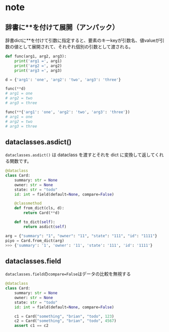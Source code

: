# note



## 辞書に**を付けて展開（アンパック）
辞書dictに**を付けて引数に指定すると、要素のキーkeyが引数名、値valueが引数の値として展開されて、それぞれ個別の引数として渡される。

```python
def func(arg1, arg2, arg3):
    print('arg1 =', arg1)
    print('arg2 =', arg2)
    print('arg3 =', arg3)

d = {'arg1': 'one', 'arg2': 'two', 'arg3': 'three'}

func(**d)
# arg1 = one
# arg2 = two
# arg3 = three

func(**{'arg1': 'one', 'arg2': 'two', 'arg3': 'three'})
# arg1 = one
# arg2 = two
# arg3 = three
```

## dataclasses.asdict() 
`dataclasses.asdict()` は dataclass を渡すとそれを dict に変換して返してくれる関数です。
```python
@dataclass
class Card:
    summary: str = None
    owner: str = None
    state: str = "todo"
    id: int = field(default=None, compare=False)

    @classmethod
    def from_dict(cls, d):
        return Card(**d)

    def to_dict(self):
        return asdict(self)

arg = {"summary": "1", "owner": "11", "state": "111", "id": "1111"}
piyo = Card.from_dict(arg) 
>>> {'summary': '1', 'owner': '11', 'state': '111', 'id': '1111'}
```

## dataclasses.field
`dataclasses.field`の`compare=False`はデータの比較を無視する

```python
@dataclass
class Card:
    summary: str = None
    owner: str = None
    state: str = "todo"
    id: int = field(default=None, compare=False)

    c1 = Card("something", "brian", "todo", 123)
    c2 = Card("something", "brian", "todo", 4567)
    assert c1 == c2
```
